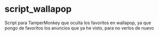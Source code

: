 # script_wallapop
Script para TamperMonkey que oculta los favoritos en wallapop, ya que pongo de favoritos los anuncios que ya he visto, para no verlos de nuevo
